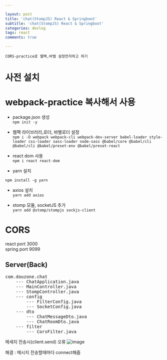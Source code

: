 ```yaml
---

layout: post
title: 'chat(StompJS) React & Springboot'
subtitle: 'chat(StompJS) React & Springboot'
categories: devlog
tags: react
comments: true

---
```


`CORS-practice로 웹팩,바벨 설정먼저하고 하기`

# 사전 설치  
# webpack-practice 복사해서 사용

- package.json 생성  
`npm init -y`  

- 웹팩 라이브러리,로더, 바벨로더 설정  
 `npm i -D webpack webpack-cli webpack-dev-server babel-loader style-loader css-loader sass-loader node-sass @babel/core @babel/cli @babel/cli @babel/preset-env @babel/preset-react`    
 - react dom 사용  
  `npm i react react-dom`
 - yarn 설치  

`npm install -g yarn`
-  axios 설치  
`yarn add axios`

- stomp 모듈, socketJS 추가  
`yarn add @stomp/stompjs sockjs-client`

# CORS
react port 3000  
spring port 9099

## Server(Back)
<pre>
com.douzone.chat  
    --- ChatApplication.java  
    --- MainController.java  
    --- StompController.java    
    --- config  
        --- FilterConfig.java  
        --- SocketConfig.java  
    --- dto  
        --- ChatMessageDto.java  
        --- ChatRoomDto.java  
    --- filter  
        --- CorsFilter.java  
</pre>

메세지 전송시(client.send) 오류 
![image](https://user-images.githubusercontent.com/60701130/157266519-6b7220e9-6c54-417f-b9d3-4f0c45d795de.png)

해결
: 메시지 전송할때마다 connect해줌





